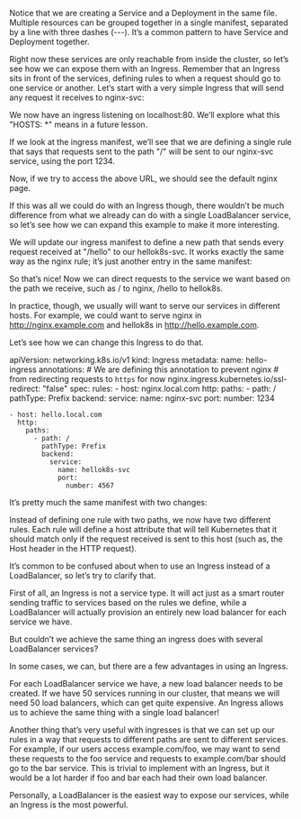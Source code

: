 Notice that we are creating a Service and a Deployment in the same file. Multiple resources can be grouped together in a single manifest, separated by a line with three dashes (---). It’s a common pattern to have Service and Deployment together.

Right now these services are only reachable from inside the cluster, so let’s see how we can expose them with an Ingress. Remember that an Ingress sits in front of the services, defining rules to when a request should go to one service or another. Let’s start with a very simple Ingress that will send any request it receives to nginx-svc:

We now have an ingress listening on localhost:80. We’ll explore what this "HOSTS: *" means in a future lesson.

If we look at the ingress manifest, we’ll see that we are defining a single rule that says that requests sent to the path "/" will be sent to our nginx-svc service, using the port 1234.

Now, if we try to access the above URL, we should see the default nginx page.

If this was all we could do with an Ingress though, there wouldn’t be much difference from what we already can do with a single LoadBalancer service, so let’s see how we can expand this example to make it more interesting.

We will update our ingress manifest to define a new path that sends every request received at "/hello" to our hellok8s-svc. It works exactly the same way as the nginx rule; it’s just another entry in the same manifest:

So that’s nice! Now we can direct requests to the service we want based on the path we receive, such as / to nginx, /hello to hellok8s.

In practice, though, we usually will want to serve our services in different hosts. For example, we could want to serve nginx in http://nginx.example.com and hellok8s in http://hello.example.com.

Let’s see how we can change this Ingress to do that.

apiVersion: networking.k8s.io/v1
kind: Ingress
metadata:
  name: hello-ingress
  annotations:
    # We are defining this annotation to prevent nginx
    # from redirecting requests to `https` for now
    nginx.ingress.kubernetes.io/ssl-redirect: "false"
spec:
  rules:
    - host: nginx.local.com
      http:
        paths:
          - path: /
            pathType: Prefix
            backend:
              service:
                name: nginx-svc
                port:
                  number: 1234

    - host: hello.local.com
      http:
        paths:
          - path: /
            pathType: Prefix
            backend:
              service:
                name: hellok8s-svc
                port:
                  number: 4567

It’s pretty much the same manifest with two changes:

Instead of defining one rule with two paths, we now have two different rules.
Each rule will define a host attribute that will tell Kubernetes that it should match only if the request received is sent to this host (such as, the Host header in the HTTP request).


It’s common to be confused about when to use an Ingress instead of a LoadBalancer, so let’s try to clarify that.

First of all, an Ingress is not a service type. It will act just as a smart router sending traffic to services based on the rules we define, while a LoadBalancer will actually provision an entirely new load balancer for each service we have.

But couldn’t we achieve the same thing an ingress does with several LoadBalancer services?

In some cases, we can, but there are a few advantages in using an Ingress.

For each LoadBalancer service we have, a new load balancer needs to be created. If we have 50 services running in our cluster, that means we will need 50 load balancers, which can get quite expensive. An Ingress allows us to achieve the same thing with a single load balancer!

Another thing that’s very useful with ingresses is that we can set up our rules in a way that requests to different paths are sent to different services. For example, if our users access example.com/foo, we may want to send these requests to the foo service and requests to example.com/bar should go to the bar service. This is trivial to implement with an Ingress, but it would be a lot harder if foo and bar each had their own load balancer.

Personally, a LoadBalancer is the easiest way to expose our services, while an Ingress is the most powerful.



